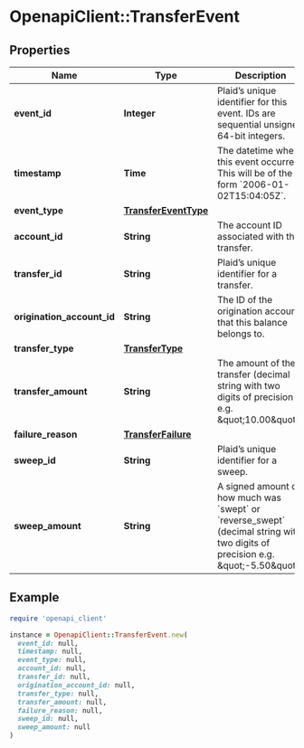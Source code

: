 # OpenapiClient::TransferEvent

## Properties

| Name | Type | Description | Notes |
| ---- | ---- | ----------- | ----- |
| **event_id** | **Integer** | Plaid’s unique identifier for this event. IDs are sequential unsigned 64-bit integers. |  |
| **timestamp** | **Time** | The datetime when this event occurred. This will be of the form &#x60;2006-01-02T15:04:05Z&#x60;. |  |
| **event_type** | [**TransferEventType**](TransferEventType.md) |  |  |
| **account_id** | **String** | The account ID associated with the transfer. |  |
| **transfer_id** | **String** | Plaid’s unique identifier for a transfer. |  |
| **origination_account_id** | **String** | The ID of the origination account that this balance belongs to. |  |
| **transfer_type** | [**TransferType**](TransferType.md) |  |  |
| **transfer_amount** | **String** | The amount of the transfer (decimal string with two digits of precision e.g. \&quot;10.00\&quot;). |  |
| **failure_reason** | [**TransferFailure**](TransferFailure.md) |  |  |
| **sweep_id** | **String** | Plaid’s unique identifier for a sweep. |  |
| **sweep_amount** | **String** | A signed amount of how much was &#x60;swept&#x60; or &#x60;reverse_swept&#x60; (decimal string with two digits of precision e.g. \&quot;-5.50\&quot;). |  |

## Example

```ruby
require 'openapi_client'

instance = OpenapiClient::TransferEvent.new(
  event_id: null,
  timestamp: null,
  event_type: null,
  account_id: null,
  transfer_id: null,
  origination_account_id: null,
  transfer_type: null,
  transfer_amount: null,
  failure_reason: null,
  sweep_id: null,
  sweep_amount: null
)
```

